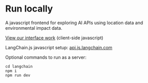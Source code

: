 # Run locally

A javascript frontend for exploring AI APIs using location data and environmental impact data.

[View our interface work](LangChainJSApp) (client-side javascript)

LangChain.js javascript setup: [api.js.langchain.com](https://api.js.langchain.com)

Optional commands to run as a server:

	cd langchain
	npm i
	npm run dev

<!--
Not needed since 100% client-side
cd server
-->
